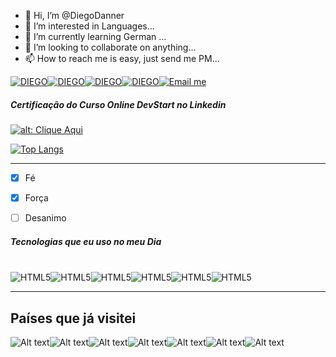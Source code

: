 

- 👋 Hi, I’m @DiegoDanner
- 👀 I’m interested in Languages...
- 🌱 I’m currently learning German ...
- 💞️ I’m looking to collaborate on  anything...
- 📫 How to reach me  is easy, just send me PM...

<!---
DiegoDanner/DiegoDanner is a ✨ special ✨ repository because its `README.md` (this file) appears on your GitHub profile.
You can click the Preview link to take a look at your changes.
--->
[![DIEGO](https://img.shields.io/badge/GitHub-100000?style=for-the-badge&logo=github&logoColor=white)](https://github.com/DiegoDanner)[![DIEGO](https://img.shields.io/badge/Instagram-E4405F?style=for-the-badge&logo=instagram&logoColor=white)](https://www.instagram.com/mister_danner/)[![DIEGO](https://img.shields.io/badge/Facebook-1877F2?style=for-the-badge&logo=facebook&logoColor=white)](https://www.facebook.com/DannerIdiomas/)[![DIEGO](https://img.shields.io/badge/LinkedIn-0077B5?style=for-the-badge&logo=linkedin&logoColor=whiteV)](https://www.linkedin.com/in/diegodanner/)<a href="mailto:diegodanner@gmail.com"><img src="https://img.shields.io/badge/Gmail-D14836?style=for-the-badge&logo=gmail&logoColor=white" alt="Email me">
</a>

##### Certificação do Curso Online DevStart no Linkedin

[![alt: Clique Aqui](https://badgen.net/badge/:Devstart/:Certificado/:color?icon=Devstart)](https://app.devstart.tech/certification/fcce09eadb8-a3d7-4940-a71d-7059b26cdf34/logica-de-programacao)

[![Top Langs](https://github-readme-stats.vercel.app/api/top-langs/?username=anuraghazra&layout=compact)](https://github.com/DiegoDanner/github-readme-stats)


* * * 
- [x] Fé
- [x] Força
- [ ] Desanimo



##### Tecnologias que eu uso no meu Dia

<div style="display: inline_block"></br>
    <img align="center" alt="HTML5" src="https://img.shields.io/badge/HTML5-E34F26?style=for-the-badge&logo=html5&logoColor=white" /><img align="center" alt="HTML5" src="https://img.shields.io/badge/CSS-239120?&style=for-the-badge&logo=css3&logoColor=white" /><img align="center" alt="HTML5" src="https://img.shields.io/badge/JavaScript-323330?style=for-the-badge&logo=javascript&logoColor=F7DF1E" /><img align="center" alt="HTML5" src="https://img.shields.io/badge/Node.js-43853D?style=for-the-badge&logo=node.js&logoColor=white" /><img align="center" alt="HTML5" src="https://img.shields.io/badge/TypeScript-007ACC?style=for-the-badge&logo=typescript&logoColor=white" /><img align="center" alt="HTML5" src="https://img.shields.io/badge/React-20232A?style=for-the-badge&logo=react&logoColor=61DAFB" />
</div>

****
## Países que já visitei

![Alt text](https://emojipedia-us.s3.dualstack.us-west-1.amazonaws.com/thumbs/120/apple/325/flag-united-states_1f1fa-1f1f8.png)![Alt text](https://emojipedia-us.s3.dualstack.us-west-1.amazonaws.com/thumbs/120/apple/325/flag-germany_1f1e9-1f1ea.png)![Alt text](https://emojipedia-us.s3.dualstack.us-west-1.amazonaws.com/thumbs/120/samsung/349/flag-brazil_1f1e7-1f1f7.png)![Alt text](https://emojipedia-us.s3.dualstack.us-west-1.amazonaws.com/thumbs/120/apple/325/flag-austria_1f1e6-1f1f9.png)![Alt text](https://emojipedia-us.s3.dualstack.us-west-1.amazonaws.com/thumbs/120/apple/325/flag-portugal_1f1f5-1f1f9.png)![Alt text](https://emojipedia-us.s3.dualstack.us-west-1.amazonaws.com/thumbs/120/apple/325/flag-paraguay_1f1f5-1f1fe.png)![Alt text](https://emojipedia-us.s3.dualstack.us-west-1.amazonaws.com/thumbs/120/samsung/349/flag-switzerland_1f1e8-1f1ed.png)